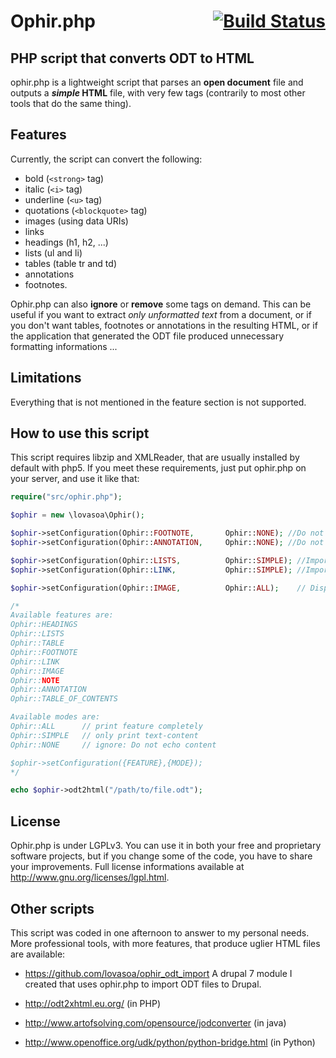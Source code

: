 # Ophir.php <span style="float: right;">[![Build Status](https://travis-ci.org/thephpjo/ophir.php.svg?branch=dev)](https://travis-ci.org/thephpjo/ophir.php)</span>
## PHP script that converts ODT to HTML
ophir.php is a lightweight script that parses an <b>open document</b> file and outputs a <b><i>simple</i> HTML</b> file, with very few tags (contrarily to most other tools that do the same thing).

## Features
Currently, the script can convert the following:
 - bold (```<strong>``` tag)
 - italic (```<i>``` tag)
 - underline (```<u>``` tag)
 - quotations (```<blockquote>``` tag)
 - images (using data URIs)
 - links
 - headings (h1, h2, ...)
 - lists (ul and li)
 - tables (table tr and td)
 - annotations
 - footnotes.

Ophir.php can also **ignore** or **remove** some tags on demand. This can be useful if you want to extract *only unformatted text* from a document, or if you don't want tables, footnotes or annotations in the resulting HTML, or if the application that generated the ODT file produced unnecessary formatting informations ...

## Limitations
Everything that is not mentioned in the feature section is not supported.

## How to use this script
This script requires libzip and XMLReader, that are usually installed by default with php5.
If you meet these requirements, just put ophir.php on your server, and use it like that:

```php
require("src/ophir.php");

$ophir = new \lovasoa\Ophir();

$ophir->setConfiguration(Ophir::FOOTNOTE,		Ophir::NONE); //Do not import footnotes
$ophir->setConfiguration(Ophir::ANNOTATION,		Ophir::NONE); //Do not import annotations

$ophir->setConfiguration(Ophir::LISTS,			Ophir::SIMPLE); //Import lists, but prints them as simple text (no ul or li tags will be generated)
$ophir->setConfiguration(Ophir::LINK,			Ophir::SIMPLE); //Import links, but prints them as simple text (only extract text from the links)

$ophir->setConfiguration(Ophir::IMAGE,			Ophir::ALL);	// Display all the images

/*
Available features are:
Ophir::HEADINGS
Ophir::LISTS
Ophir::TABLE
Ophir::FOOTNOTE
Ophir::LINK
Ophir::IMAGE
Ophir::NOTE
Ophir::ANNOTATION
Ophir::TABLE_OF_CONTENTS

Available modes are:
Ophir::ALL 		// print feature completely
Ophir::SIMPLE 	// only print text-content
Ophir::NONE 	// ignore: Do not echo content

$ophir->setConfiguration({FEATURE},{MODE});
*/

echo $ophir->odt2html("/path/to/file.odt");
```


## License
Ophir.php is under LGPLv3.
You can use it in both your free and proprietary software projects, but if you change some of the code, you have to share your improvements.
Full license informations available at http://www.gnu.org/licenses/lgpl.html. 

## Other scripts
This script was coded in one afternoon to answer to my personal needs. More professional tools, with more features, that produce uglier HTML files are available: 

 - https://github.com/lovasoa/ophir_odt_import A drupal 7 module I created that uses ophir.php to import ODT files to Drupal.

 - http://odt2xhtml.eu.org/ (in PHP)

 - http://www.artofsolving.com/opensource/jodconverter (in java)

 -  http://www.openoffice.org/udk/python/python-bridge.html (in Python)
